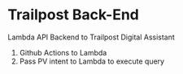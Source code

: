 # Trailpost Back-End
Lambda API Backend to Trailpost Digital Assistant
1. Github Actions to Lambda
2. Pass PV intent to Lambda to execute query
